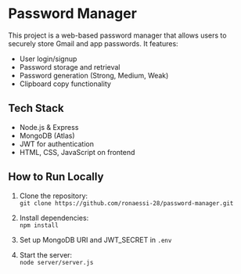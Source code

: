 # Password Manager 
 
This project is a web-based password manager that allows users to securely store Gmail and app passwords. It features: 
   
- User login/signup     
- Password storage and retrieval    
- Password generation (Strong, Medium, Weak)       
- Clipboard copy functionality        
  
## Tech Stack  
- Node.js & Express    
- MongoDB (Atlas) 
- JWT for authentication
- HTML, CSS, JavaScript on frontend
 
## How to Run Locally
1. Clone the repository:  
   `git clone https://github.com/ronaessi-28/password-manager.git`

2. Install dependencies:  
   `npm install`

3. Set up MongoDB URI and JWT_SECRET in `.env`

4. Start the server:  
   `node server/server.js`
